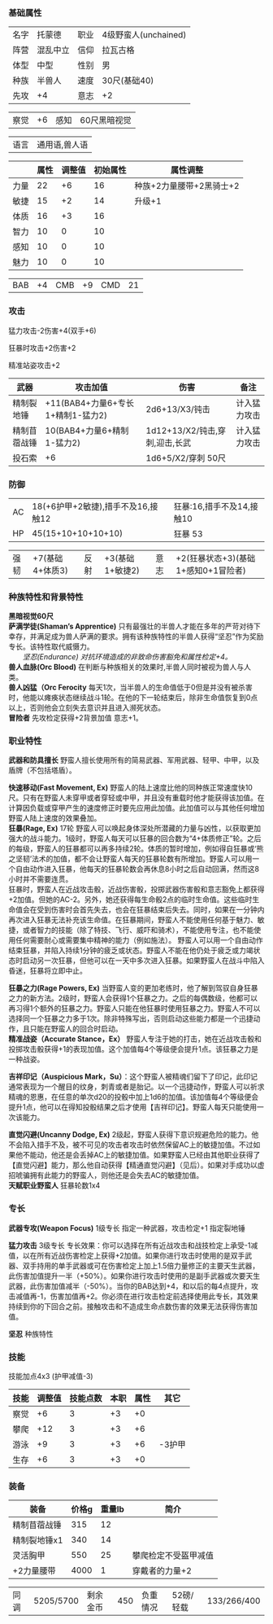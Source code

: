 ### 基础属性 ###
<table>
    <tr>
        <td>名字</td>
        <td>托蒙德</td>
	    <td>职业</td>
        <td>4级野蛮人(unchained)</td>
    </tr>
    <tr>
        <td>阵营</td>
        <td>混乱中立</td>
        <td>信仰</td>
	    <td>拉瓦古格</td>
    </tr>
    <tr>
        <td>体型</td>
        <td>中型</td>
        <td>性别</td>
		<td>男</td>
    </tr>
	<tr>
		<td>种族</td>
		<td>半兽人</td>
        <td>速度</td>
        <td>30尺(基础40)</td>
    </tr>
    <tr>
	    <td>先攻</td>
	    <td>+4</td>
        <td>意志</td>
        <td>+2</td>
    </tr>
</table>
<table>
    <tr>
        <td>察觉</td>
        <td>+6</td>
		<td>感知</td>
        <td>60尺黑暗视觉</td>
    </tr>
</table>
<table>
    <tr>
        <td>语言</td>
        <td>通用语,兽人语</td>
    </tr>
</table>

||属性|调整值|初始属性|属性调整|
|-|-|-|-|-|
|力量|22|+6|16|种族+2力量腰带+2黑骑士+2|
|敏捷|15|+2|14|升级+1
|体质|16|+3|16|
|智力|10|0|10|
|感知|10|0|10|
|魅力|10|0|10|
<table>
    <tr>
        <td>BAB</td>
        <td>+4</td>
		<td>CMB</td>
        <td>+9</td>
		<td>CMD</td>
        <td>21</td>
    </tr>
</table>

### 攻击 ###
猛力攻击-2伤害+4(双手+6)

狂暴时攻击+2伤害+2

精准站姿攻击+2

|武器|攻击加值|伤害|备注|
|-|-|-|-|
|精制裂地锤|+11(BAB4+力量6+专长1+精制1-猛力2)|2d6+13/X3/钝击|计入猛力攻击|||
|精制苜蓿战锤|10(BAB4+力量6+精制1-猛力2)|1d12+13/X2/钝击,穿刺,迎击,长武|计入猛力攻击||
|投石索|+6|1d6+5/X2/穿刺 50尺||
### 防御 ###
<table>
    <tr>
        <td>AC</td>
        <td>18(+6护甲+2敏捷),措手不及16,接触12</td>
        <td>狂暴:16,措手不及14,接触10</td>
    </tr>
	<tr>
        <td>HP</td>
        <td>45(15+10+10+10+10)</td>
        <td>狂暴 53</td>
    </tr>
</table>
<table>
    <tr>
        <td>强韧</td>
        <td>+7(基础4+体质3)</td>
		<td>反射</td>
        <td>+3(基础1+敏捷2)</td>
		<td>意志</td>
        <td>+2(狂暴状态+3)(基础1+感知0+1冒险者)</td>
    </tr>
</table>

### 种族特性和背景特性 ###
**黑暗视觉60尺**  
**萨满学徒(Shaman’s Apprentice)** 只有最强壮的半兽人才能在多年的严苛对待下幸存，并满足成为兽人萨满的要求。拥有该种族特性的半兽人获得“坚忍”作为奖励专长。该特性取代威慑力。  
　　*坚忍(Endurance) 对抗环境造成的非致命伤害豁免和属性检定+4。*  
**兽人血脉(Orc Blood)** 在判断与种族相关的效果时,半兽人同时被视为兽人与人类。  
**兽人凶猛（Orc Ferocity** 每天1次，当半兽人的生命值低于0但是并没有被杀害时，他能以瘫痪状态继续战斗1轮。在他的下一轮结束后，除非生命值恢复到0点以上，否则他会立刻失去意识并且进入濒死状态。  
**冒险者** 先攻检定获得+2背景加值 意志+1。  

### 职业特性 ###
**武器和防具擅长** 野蛮人擅长使用所有的简易武器、军用武器、轻甲、中甲，以及盾牌（不包括塔盾）。

**快速移动(Fast Movement, Ex)** 野蛮人的陆上速度比他的同种族正常速度快10尺。只有在野蛮人未穿甲或者穿轻或中甲，并且没有重载时他才能获得该加值。在计算因负载或穿甲产生的速度修正时要先应用此加值。此加值可以与其他任何增加野蛮人陆上速度的效果叠加。  
**狂暴(Rage, Ex)** 17轮 野蛮人可以唤起身体深处所潜藏的力量与凶性，以获取更加强大的战斗能力。1级时，野蛮人每天可以狂暴的回合数为“4+体质修正”轮。之后的每级，野蛮人的狂暴都可以再多持续2轮。体质的暂时增加，例如得自狂暴或‘熊之坚韧’法术的加值，都不会让野蛮人每天的狂暴轮数有所增加。野蛮人可以用一个自由动作进入狂暴，他每天的狂暴轮数会再休息8小时之后自动回满，然而这8小时并不需要连贯。  
狂暴时，野蛮人在近战攻击骰，近战伤害骰，投掷武器伤害骰和意志豁免上都获得+2加值。但她的AC-2。另外，她还获得每生命骰2点的临时生命值。这些临时生命值会在受到伤害时会首先失去，也会在狂暴结束后失去。同时，如果在一分钟内再次进入狂暴无法补充该生命值。在狂暴期间，野蛮人不能使用任何基于魅力、敏捷，或者智力的技能（除了特技、飞行、威吓和骑术），不能使用专注，也不能使用任何需要耐心或需要集中精神的能力（例如施法）。
野蛮人可以用一个自由动作结束狂暴，并陷入持续1分钟的疲乏或状态。野蛮人不能在他仍处于疲乏或力竭状态时启动另一次狂暴，但他可以在一天中多次进入狂暴。如果野蛮人在战斗中陷入昏迷，狂暴将立即中止。

**狂暴之力(Rage Powers, Ex)** 当野蛮人变的更加老练时，他了解到驾驭自身狂暴之力的新方法。2级时，野蛮人会获得1个狂暴之力。之后的每偶数级，他都可以再习得1个额外的狂暴之力。野蛮人只能在他狂暴时使用狂暴之力。野蛮人不可以选择同一个狂暴之力多于1次。除非特殊写出，否则启动这些能力都是一个迅捷动作，且只能在野蛮人的回合时启动。  
**精准战姿（Accurate Stance，Ex）** 野蛮人专注于她的打击，她在近战攻击骰和投掷攻击骰获得+1的表现加值。这个加值每4个等级便会提升1点。该狂暴之力是一种战姿。

**吉祥印记（Auspicious Mark，Su）**：这个野蛮人被精魂们留下了印记，此印记通常表现为一个醒目的纹身，刺青或者是胎记。以一个迅捷动作，野蛮人可以祈求精魂的恩惠，在任意的单次d20的投骰中加上1d6的加值。该加值每4个等级便会提升1点，他可以在得知投骰结果之后才使用【吉祥印记】。野蛮人每天只能使用一次该能力。

**直觉闪避(Uncanny Dodge, Ex)** 2级起，野蛮人获得下意识规避危险的能力。他不会陷入措手不及，被不可见的攻击者攻击时依然保留AC上的敏捷加值。不过如果他不能动，他还是会丢掉AC上的敏捷加值。如果野蛮人已经由其他职业获得了【直觉闪避】能力，那么他自动获得【精通直觉闪避】（见后）。如果对手成功以虚招唬骗拥有此能力的野蛮人，则他还是会失去AC的敏捷加值。  
**天赋职业野蛮人** 狂暴轮数1x4

### 专长 ###

**武器专攻(Weapon Focus)** 1级专长 指定一种武器，攻击检定+1 指定裂地锤
 
**猛力攻击** 3级专长 专长效果：你可以选择在所有近战攻击和战技检定上承受-1减值，以在所有近战伤害检定上获得+2加值。如果你进行攻击时使用的是双手武器、双手持用的单手武器或可在伤害检定上加上1.5倍力量修正的主要天生武器，此伤害加值提升一半（+50%）。如果你进行攻击时使用的是副手武器或次要天生武器，此伤害加值减半（-50%）。当你的BAB达到+4，和以后的每4点提升，攻击减值再-1，伤害加值再+2。你必须在进行攻击检定前选择使用此专长，其效果持续到你的下回合之前。接触攻击和不造成生命点数伤害的效果无法获得伤害加值。


 
**坚忍** 种族特性   

### 技能 ###
技能加点4x3 (护甲减值-3)

|技能|调整值|技能点数|本职|属性|其它|
|-|-|-|-|-|-|
|察觉|+6|3|+3|+0|
|攀爬|+12|3|+3|+6|
|游泳|+9|3|+3|+6|-3护甲|
|生存|+6|3|+3|+0|

### 装备 ###
|装备|价格g|重量lb|简介|
|-|-|-|-|
|精制苜蓿战锤|315|12|
|精制裂地锤x1|340|14|
|灵活胸甲|550|25|攀爬检定不受盔甲减值|检定+1 
|+2力量腰带|4000|1|穿戴者的力量+2
<table>
    <tr>	    
        <td>同调</td>	     
        <td>5205/5700</td>	     
        <td>剩余金币</td>	       
        <td>450</td>	       
        <td>负重情况</td>	       
        <td>52磅/轻载</td>	       	        
	<td>133/266/400</td>
    </tr>
</table>



